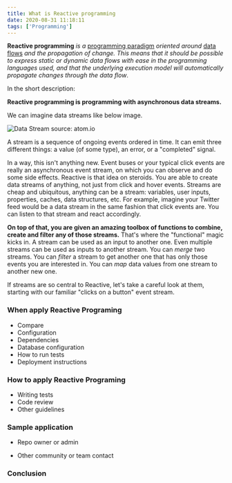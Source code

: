 ```yaml
---
title: What is Reactive programming
date: 2020-08-31 11:18:11
tags: ['Programming']
---
```

**Reactive programming** *is a* [programming paradigm](https://en.wikipedia.org/wiki/Programming_paradigm) *oriented around* [data flows](https://en.wikipedia.org/wiki/Dataflow_programming) *and the propagation of change. This means that it should be possible to express static or dynamic data flows with ease in the programming languages used, and that the underlying execution model will automatically propagate changes through the data flow*.

In the short description:

**Reactive programming is programming with asynchronous data streams.**

We can imagine data streams like below image.

![Data Stream](data_streams.gif)
source: atom.io



A stream is a sequence of ongoing events ordered in time. It can emit three different things: a value (of some type), an error, or a "completed" signal.








In a way, this isn't anything new. Event buses or your typical click events are really an asynchronous event stream, on which you can observe and do some side effects. Reactive is that idea on steroids. You are able to create data streams of anything, not just from click and hover events. Streams are cheap and ubiquitous, anything can be a stream: variables, user inputs, properties, caches, data structures, etc. For example, imagine your Twitter feed would be a data stream in the same fashion that click events are. You can listen to that stream and react accordingly.

**On top of that, you are given an amazing toolbox of functions to combine, create and filter any of those streams.** That's where the "functional" magic kicks in. A stream can be used as an input to another one. Even multiple streams can be used as inputs to another stream. You can *merge* two streams. You can *filter* a stream to get another one that has only those events you are interested in. You can *map* data values from one stream to another new one.

If streams are so central to Reactive, let's take a careful look at them, starting with our familiar "clicks on a button" event stream.







### When apply Reactive Programing ###

* Compare 
* Configuration
* Dependencies
* Database configuration
* How to run tests
* Deployment instructions

### How to apply Reactive Programing ###

* Writing tests
* Code review
* Other guidelines

### Sample application ###

* Repo owner or admin

* Other community or team contact

### Conclusion